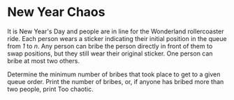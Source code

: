 # New Year Chaos

It is New Year's Day and people are in line for the Wonderland rollercoaster ride. Each person wears a sticker indicating their initial position in the queue from *1* to *n*. Any person can bribe the person directly in front of them to swap positions, but they still wear their original sticker. One person can bribe at most two others.

Determine the minimum number of bribes that took place to get to a given queue order. Print the number of bribes, or, if anyone has bribed more than two people, print Too chaotic.